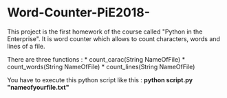 # Word-Counter-PiE2018-

This project is the first homework of the course called "Python in the Enterprise".
It is word counter which allows to count characters, words and lines of a file.

There are three functions :
	* count_carac(String NameOfFile)
	* count_words(String NameOfFile)
	* count_lines(String NameOfFile)

You have to execute this python script like this : **python script.py "nameofyourfile.txt"**
